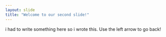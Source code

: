 ```yaml
---
layout: slide
title: "Welcome to our second slide!"
---
```

i had to write something here so i wrote this.
Use the left arrow to go back!
